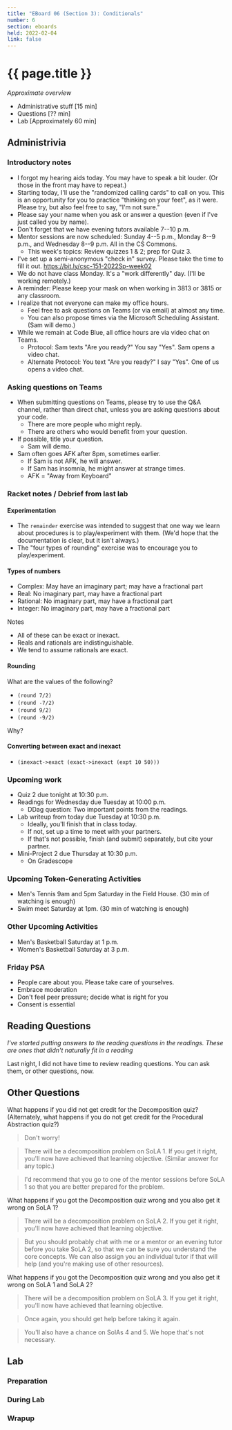 ```yaml
---
title: "EBoard 06 (Section 3): Conditionals"
number: 6
section: eboards
held: 2022-02-04
link: false
---
```

# {{ page.title }}

_Approximate overview_

* Administrative stuff [15 min]
* Questions [?? min]
* Lab [Approximately 60 min]

Administrivia
-------------

### Introductory notes

* I forgot my hearing aids today.  You may have to speak a bit louder.
  (Or those in the front may have to repeat.)
* Starting today, I'll use the "randomized calling cards" to call on
  you.  This is an opportunity for you to practice "thinking on your
  feet", as it were.  Please try, but also feel free to say, "I'm
  not sure."
* Please say your name when you ask or answer a question (even if I've
  just called you by name).
* Don't forget that we have evening tutors available 7--10 p.m.
* Mentor sessions are now scheduled: Sunday 4--5 p.m., Monday 8--9 p.m.,
  and Wednesday 8--9 p.m.  All in the CS Commons.
    * This week's topics: Review quizzes 1 & 2; prep for Quiz 3.
* I've set up a semi-anonymous "check in" survey.  Please take
  the time to fill it out.  <https://bit.ly/csc-151-2022Sp-week02>
* We do not have class Monday.  It's a "work differently" day.
  (I'll be working remotely.)
* A reminder: Please keep your mask on when working in 3813 or 3815
  or any classroom.
* I realize that not everyone can make my office hours.
    * Feel free to ask questions on Teams (or via email) at almost any
      time.
    * You can also propose times via the Microsoft Scheduling Assistant.
      (Sam will demo.)
* While we remain at Code Blue, all office hours are via video chat
  on Teams.
    * Protocol: Sam texts "Are you ready?"  You say "Yes".  Sam opens
      a video chat.
    * Alternate Protocol: You text "Are you ready?"  I say "Yes".  One
      of us opens a video chat.

### Asking questions on Teams

* When submitting questions on Teams, please try to use the Q&A
  channel, rather than direct chat, unless you are asking questions
  about your code.
    * There are more people who might reply.
    * There are others who would benefit from your question.
* If possible, title your question.
    * Sam will demo.
* Sam often goes AFK after 8pm, sometimes earlier.
    * If Sam is not AFK, he will answer.
    * If Sam has insomnia, he might answer at strange times.
    * AFK = "Away from Keyboard"

### Racket notes / Debrief from last lab

#### Experimentation

* The `remainder` exercise was intended to suggest that one way
  we learn about procedures is to play/experiment with them.
  (We'd hope that the documentation is clear, but it isn't always.)
* The "four types of rounding" exercise was to encourage you to
  play/experiment.

#### Types of numbers

* Complex: May have an imaginary part; may have a fractional part
* Real: No imaginary part, may have a fractional part
* Rational: No imaginary part, may have a fractional part
* Integer: No imaginary part, may have a fractional part

Notes

* All of these can be exact or inexact.
* Reals and rationals are indistinguishable.
* We tend to assume rationals are exact.

#### Rounding

What are the values of the following?

* `(round 7/2)`
* `(round -7/2)`
* `(round 9/2)`
* `(round -9/2)`

Why?

#### Converting between exact and inexact

* `(inexact->exact (exact->inexact (expt 10 50)))`

### Upcoming work

* Quiz 2 due tonight at 10:30 p.m.
* Readings for Wednesday due Tuesday at 10:00 p.m.
    * DDag question: Two important points from the readings.
* Lab writeup from today due Tuesday at 10:30 p.m.
    * Ideally, you'll finish that in class today.
    * If not, set up a time to meet with your partners.
    * If that's not possible, finish (and submit) separately, but cite
      your partner.
* Mini-Project 2 due Thursday at 10:30 p.m.
    * On Gradescope

### Upcoming Token-Generating Activities

* Men's Tennis 9am and 5pm Saturday in the Field House.  (30 min of watching
  is enough)
* Swim meet Saturday at 1pm.  (30 min of watching is enough)

### Other Upcoming Activities

* Men's Basketball Saturday at 1 p.m.
* Women's Basketball Saturday at 3 p.m.

### Friday PSA

* People care about you.  Please take care of yourselves.
* Embrace moderation
* Don't feel peer pressure; decide what is right for you
* Consent is essential

Reading Questions
-----------------

_I've started putting answers to the reading questions in the readings.
These are ones that didn't naturally fit in a reading_

Last night, I did not have time to review reading questions.  You
can ask them, or other questions, now.

Other Questions
---------------

What happens if you did not get credit for the Decomposition quiz?
(Alternately, what happens if you do not get credit for the
Procedural Abstraction quiz?)

> Don't worry!

> There will be a decomposition problem on SoLA 1.  If you get it 
  right, you'll now have achieved that learning objective.  (Similar
  answer for any topic.)

> I'd recommend that you go to one of the mentor sessions before
  SoLA 1 so that you are better prepared for the problem.

What happens if you got the Decomposition quiz wrong and you also get it
wrong on SoLA 1?

> There will be a decomposition problem on SoLA 2.  If you get it 
  right, you'll now have achieved that learning objective.

> But you should probably chat with me or a mentor or an evening tutor
  before you take SoLA 2, so that we can be sure you understand the
  core concepts.  We can also assign you an individual tutor if that
  will help (and you're making use of other resources).

What happens if you got the Decomposition quiz wrong and you also get it
wrong on SoLA 1 and SoLA 2?

> There will be a decomposition problem on SoLA 3.  If you get it 
  right, you'll now have achieved that learning objective.

> Once again, you should get help before taking it again.

> You'll also have a chance on SolAs 4 and 5.  We hope that's not
  necessary.

Lab
---

### Preparation 

### During Lab

### Wrapup


